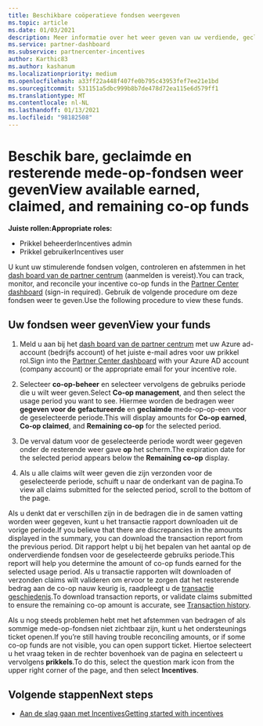 ```yaml
---
title: Beschikbare coöperatieve fondsen weergeven
ms.topic: article
ms.date: 01/03/2021
description: Meer informatie over het weer geven van uw verdiende, geclaimde en resterende mede-op-fondsen, het weer geven van verval datums en het afstemmen van inconsistente bedragen.
ms.service: partner-dashboard
ms.subservice: partnercenter-incentives
author: Karthic83
ms.author: kashanum
ms.localizationpriority: medium
ms.openlocfilehash: a33ff22a448f407fe0b795c43953fef7ee21e1bd
ms.sourcegitcommit: 531151a5dbc999b8b7de478d72ea115e6d579ff1
ms.translationtype: MT
ms.contentlocale: nl-NL
ms.lasthandoff: 01/13/2021
ms.locfileid: "98182508"
---
```

# <a name="view-available-earned-claimed-and-remaining-co-op-funds"></a><span data-ttu-id="ae49a-103">Beschik bare, geclaimde en resterende mede-op-fondsen weer geven</span><span class="sxs-lookup"><span data-stu-id="ae49a-103">View available earned, claimed, and remaining co-op funds</span></span>

<span data-ttu-id="ae49a-104">**Juiste rollen:**</span><span class="sxs-lookup"><span data-stu-id="ae49a-104">**Appropriate roles:**</span></span>

- <span data-ttu-id="ae49a-105">Prikkel beheerder</span><span class="sxs-lookup"><span data-stu-id="ae49a-105">Incentives admin</span></span>
- <span data-ttu-id="ae49a-106">Prikkel gebruiker</span><span class="sxs-lookup"><span data-stu-id="ae49a-106">Incentives user</span></span>

<span data-ttu-id="ae49a-107">U kunt uw stimulerende fondsen volgen, controleren en afstemmen in het [dash board van de partner centrum](https://partner.microsoft.com/dashboard/) (aanmelden is vereist).</span><span class="sxs-lookup"><span data-stu-id="ae49a-107">You can track, monitor, and reconcile your incentive co-op funds in the [Partner Center dashboard](https://partner.microsoft.com/dashboard/) (sign-in required).</span></span> <span data-ttu-id="ae49a-108">Gebruik de volgende procedure om deze fondsen weer te geven.</span><span class="sxs-lookup"><span data-stu-id="ae49a-108">Use the following procedure to view these funds.</span></span>

## <a name="view-your-funds"></a><span data-ttu-id="ae49a-109">Uw fondsen weer geven</span><span class="sxs-lookup"><span data-stu-id="ae49a-109">View your funds</span></span>

1. <span data-ttu-id="ae49a-110">Meld u aan bij het [dash board van de partner centrum](https://partner.microsoft.com/dashboard/) met uw Azure ad-account (bedrijfs account) of het juiste e-mail adres voor uw prikkel rol.</span><span class="sxs-lookup"><span data-stu-id="ae49a-110">Sign into the [Partner Center dashboard](https://partner.microsoft.com/dashboard/) with your Azure AD account (company account) or the appropriate email for your incentive role.</span></span>

2. <span data-ttu-id="ae49a-111">Selecteer **co-op-beheer** en selecteer vervolgens de gebruiks periode die u wilt weer geven.</span><span class="sxs-lookup"><span data-stu-id="ae49a-111">Select **Co-op management**, and then select the usage period you want to see.</span></span> <span data-ttu-id="ae49a-112">Hiermee worden de bedragen weer **gegeven voor de** **gefactureerde** en **geclaimde** mede-op-op-een voor de geselecteerde periode.</span><span class="sxs-lookup"><span data-stu-id="ae49a-112">This will display amounts for **Co-op earned**, **Co-op claimed**, and **Remaining co-op** for the selected period.</span></span>

3. <span data-ttu-id="ae49a-113">De verval datum voor de geselecteerde periode wordt weer gegeven onder de resterende weer gave **op** het scherm.</span><span class="sxs-lookup"><span data-stu-id="ae49a-113">The expiration date for the selected period appears below the **Remaining co-op** display.</span></span>  

4. <span data-ttu-id="ae49a-114">Als u alle claims wilt weer geven die zijn verzonden voor de geselecteerde periode, schuift u naar de onderkant van de pagina.</span><span class="sxs-lookup"><span data-stu-id="ae49a-114">To view all claims submitted for the selected period, scroll to the bottom of the page.</span></span>

<span data-ttu-id="ae49a-115">Als u denkt dat er verschillen zijn in de bedragen die in de samen vatting worden weer gegeven, kunt u het transactie rapport downloaden uit de vorige periode.</span><span class="sxs-lookup"><span data-stu-id="ae49a-115">If you believe that there are discrepancies in the amounts displayed in the summary, you can download the transaction report from the previous period.</span></span> <span data-ttu-id="ae49a-116">Dit rapport helpt u bij het bepalen van het aantal op de onderverdiende fondsen voor de geselecteerde gebruiks periode.</span><span class="sxs-lookup"><span data-stu-id="ae49a-116">This report will help you determine the amount of co-op funds earned for the selected usage period.</span></span> <span data-ttu-id="ae49a-117">Als u transactie rapporten wilt downloaden of verzonden claims wilt valideren om ervoor te zorgen dat het resterende bedrag aan de co-op nauw keurig is, raadpleegt u de [transactie geschiedenis](./payout-statement.md#transaction-history).</span><span class="sxs-lookup"><span data-stu-id="ae49a-117">To download transaction reports, or validate claims submitted to ensure the remaining co-op amount is accurate, see [Transaction history](./payout-statement.md#transaction-history).</span></span>

<span data-ttu-id="ae49a-118">Als u nog steeds problemen hebt met het afstemmen van bedragen of als sommige mede-op-fondsen niet zichtbaar zijn, kunt u het ondersteunings ticket openen.</span><span class="sxs-lookup"><span data-stu-id="ae49a-118">If you’re still having trouble reconciling amounts, or if some co-op funds are not visible, you can open support ticket.</span></span> <span data-ttu-id="ae49a-119">Hiertoe selecteert u het vraag teken in de rechter bovenhoek van de pagina en selecteert u vervolgens **prikkels**.</span><span class="sxs-lookup"><span data-stu-id="ae49a-119">To do this, select the question mark icon from the upper right corner of the page, and then select **Incentives**.</span></span>

## <a name="next-steps"></a><span data-ttu-id="ae49a-120">Volgende stappen</span><span class="sxs-lookup"><span data-stu-id="ae49a-120">Next steps</span></span>

- [<span data-ttu-id="ae49a-121">Aan de slag gaan met Incentives</span><span class="sxs-lookup"><span data-stu-id="ae49a-121">Getting started with incentives</span></span>](incentives-get-started-intro.md)